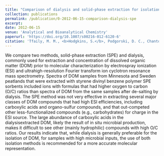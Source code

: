 ```yaml
---
title: "Comparison of dialysis and solid-phase extraction for isolation and concentration of dissolved organic matter prior to Fourier transform ion cyclotron resonance mass spectrometry"
collection: publications
permalink: /publication/0-2012-06-15-comparison-dialysis-spe
excerpt:
date: 2012-06-15
venue: 'Analytical and Bioanalytical Chemistry'
paperurl: 'https://doi.org/10.1007/s00216-012-6120-6'
citation: 'Tfaily, M. M., <b>Hodgkins, S.</b>, Podgorski, D. C., Chanton, J. P., &amp; Cooper, W. T. (2012). Comparison of dialysis and solid-phase extraction for isolation and concentration of dissolved organic matter prior to Fourier transform ion cyclotron resonance mass spectrometry. <i>Anal. Bioanal. Chem.</i>, <i>404</i>(2), 447–457.'
---
```


We compare two methods, solid-phase extraction (SPE) and dialysis, commonly used for extraction and concentration of dissolved organic matter (DOM) prior to molecular characterization by electrospray ionization (ESI) and ultrahigh-resolution Fourier transform ion cyclotron resonance mass spectrometry. Spectra of DOM samples from Minnesota and Sweden peatlands that were extracted with styrene divinyl benzene polymer SPE sorbents included ions with formulas that had higher oxygen to carbon (O/C) ratios than spectra of DOM from the same samples after de-salting by dialysis. The SPE method was not very effective in extracting several major classes of DOM compounds that had high ESI efficiencies, including carboxylic acids and organo-sulfur compounds, and that out-competed other less-functionalized compounds (e.g., carbohydrates) for charge in the ESI source. The large abundance of carboxylic acids in the dialysisextracted DOM, likely the result of in situ microbial production, makes it difficult to see other (mainly hydrophilic) compounds with high O/C ratios. Our results indicate that, while dialysis is generally preferable for the isolation of DOM, for samples with high microbial inputs, the use of both isolation methods is recommended for a more accurate molecular representation.

